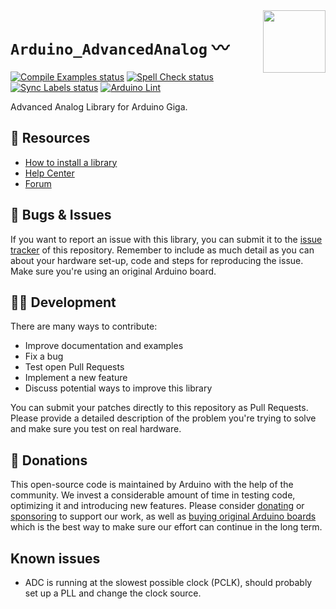 <img src="https://content.arduino.cc/website/Arduino_logo_teal.svg" height="100" align="right" />

`Arduino_AdvancedAnalog` 〰
===========================
[![Compile Examples status](https://github.com/arduino-libraries/Arduino_AdvancedAnalog/actions/workflows/compile-examples.yml/badge.svg)](https://github.com/arduino-libraries/Arduino_AdvancedAnalog/actions/workflows/compile-examples.yml)
[![Spell Check status](https://github.com/arduino-libraries/Arduino_AdvancedAnalog/actions/workflows/spell-check.yml/badge.svg)](https://github.com/arduino-libraries/Arduino_AdvancedAnalog/actions/workflows/spell-check.yml)
[![Sync Labels status](https://github.com/arduino-libraries/Arduino_AdvancedAnalog/actions/workflows/sync-labels.yml/badge.svg)](https://github.com/arduino-libraries/Arduino_AdvancedAnalog/actions/workflows/sync-labels.yml)
[![Arduino Lint](https://github.com/arduino-libraries/Arduino_AdvancedAnalog/workflows/Arduino%20Lint/badge.svg)](https://github.com/arduino-libraries/Arduino_AdvancedAnalog/actions?workflow=Arduino+Lint)

Advanced Analog Library for Arduino Giga.

## :mag_right: Resources

* [How to install a library](https://www.arduino.cc/en/guide/libraries)
* [Help Center](https://support.arduino.cc/)
* [Forum](https://forum.arduino.cc)

## :bug: Bugs & Issues

If you want to report an issue with this library, you can submit it to the [issue tracker](https://github.com/arduino-libraries/Arduino_Braccio_plusplus/issues) of this repository. Remember to include as much detail as you can about your hardware set-up, code and steps for reproducing the issue. Make sure you're using an original Arduino board.

## :technologist: Development

There are many ways to contribute:

* Improve documentation and examples
* Fix a bug
* Test open Pull Requests
* Implement a new feature
* Discuss potential ways to improve this library

You can submit your patches directly to this repository as Pull Requests. Please provide a detailed description of the problem you're trying to solve and make sure you test on real hardware.

## :yellow_heart: Donations

This open-source code is maintained by Arduino with the help of the community. We invest a considerable amount of time in testing code, optimizing it and introducing new features. Please consider [donating](https://www.arduino.cc/en/donate/) or [sponsoring](https://github.com/sponsors/arduino) to support our work, as well as [buying original Arduino boards](https://store.arduino.cc/) which is the best way to make sure our effort can continue in the long term.

## Known issues
* ADC is running at the slowest possible clock (PCLK), should probably set up a PLL and change the clock source.
